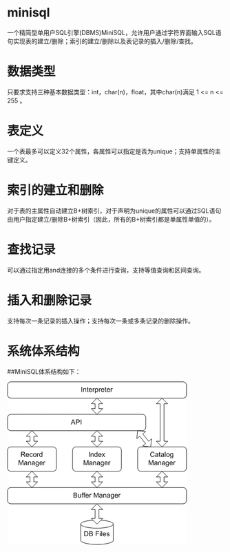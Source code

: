 # minisql

一个精简型单用户SQL引擎(DBMS)MiniSQL，允许用户通过字符界面输入SQL语句实现表的建立/删除；索引的建立/删除以及表记录的插入/删除/查找。

# 数据类型
只要求支持三种基本数据类型：int，char(n)，float，其中char(n)满足 1 <= n <= 255 。
# 表定义
一个表最多可以定义32个属性，各属性可以指定是否为unique；支持单属性的主键定义。
# 索引的建立和删除
对于表的主属性自动建立B+树索引，对于声明为unique的属性可以通过SQL语句由用户指定建立/删除B+树索引（因此，所有的B+树索引都是单属性单值的）。
# 查找记录
可以通过指定用and连接的多个条件进行查询，支持等值查询和区间查询。
# 插入和删除记录
支持每次一条记录的插入操作；支持每次一条或多条记录的删除操作。

#	系统体系结构
##MiniSQL体系结构如下：

![1](https://github.com/Eulogizethesun/mini-sql/blob/master/pic/1.png)

